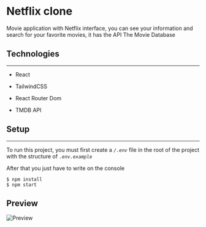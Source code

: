 # Netflix clone

Movie application with Netflix interface, you can see your information and search for your favorite movies, it has the API The Movie Database

## Technologies

---

- React
- TailwindCSS

- React Router Dom
- TMDB API

## Setup

---

To run this project, you must first create a _`/.env`_ file in the root of the project with the structure of _`.env.example`_

After that you just have to write on the console

    $ npm install
    $ npm start

## Preview

![Preview](https://lh4.googleusercontent.com/karYRurSFDsgLG6loTJthVggrZT0khstdntNVqOlOMB7asiSl_BcVyvnbnAjS5YNKqZthkSFQ9fR202PRW7Y=w2560-h1298-rw)
